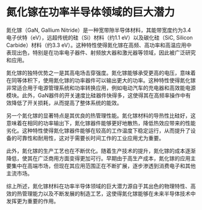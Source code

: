 # 氮化镓在功率半导体领域的巨大潜力

氮化镓（GaN, Gallium Nitride）是一种宽带隙半导体材料，其能带宽度约为3.4电子伏特（eV），远超传统的硅（Si）材料（约1.1 eV）以及碳化硅（SiC, Silicon Carbide）材料（约3.3 eV）。这种特性使得氮化镓在高频、高功率和高温应用中表现出色，特别是在功率电子器件、射频放大器和激光器等领域，因此被广泛研究和应用。

氮化镓的独特优势之一是其高电场击穿强度。氮化镓能够承受更高的电压，意味着在同等体积下，使用氮化镓的功率器件可以输出更大的功率。这种特性使得氮化镓非常适合用于电源管理系统和功率转换应用，例如电动汽车的充电器和高效能电源模块。此外，GaN器件的开关速度比硅器件快得多，这使得其在高频率操作中有效降低了开关损耗，从而提高了整体系统的能效。

另一个氮化镓的显著特点是其优良的热管理性能。氮化镓材料的导热性比硅好，这意味着在相同的功率输出下，氮化镓器件能够更好地散热，降低热效应带来的性能劣化。这种特性使得氮化镓器件能够在较高的工作温度下稳定运行，从而提升了设备的可靠性和耐用性，这对于需要长时间工作的工业应用尤为重要。

此外，氮化镓的生产工艺也在不断优化。随着生产技术的提升，氮化镓的成本逐渐降低，使其在广泛商用方面变得更加可行。早期由于高生产成本，氮化镓的应用主要集中在高端市场，但现在其应用范围正在不断扩展，逐步渗透到消费电子和其他主流市场。

综上所述，氮化镓材料在功率半导体领域的巨大潜力源自于其出色的物理特性、高效的热管理能力以及不断发展的制造工艺，这使得氮化镓能够在未来半导体技术中发挥更为重要的作用。